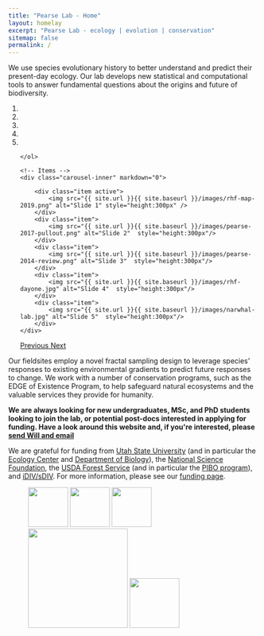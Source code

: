 ```yaml
---
title: "Pearse Lab - Home"
layout: homelay
excerpt: "Pearse Lab - ecology | evolution | conservation"
sitemap: false
permalink: /
---
```


We use species evolutionary history to better understand and predict
their present-day ecology.  Our lab develops new statistical and
computational tools to answer fundamental questions about the origins
and future of biodiversity.


<div markdown="0" id="carousel" class="carousel slide" data-ride="carousel" data-interval="5000" data-pause="hover" >
    <!-- Menu -->
    <ol class="carousel-indicators">
        <li data-target="#carousel" data-slide-to="0" class="active"></li>
        <li data-target="#carousel" data-slide-to="1"></li>
        <li data-target="#carousel" data-slide-to="2"></li>
        <li data-target="#carousel" data-slide-to="3"></li>
		<li data-target="#carousel" data-slide-to="4"></li>

    </ol>

    <!-- Items -->
    <div class="carousel-inner" markdown="0">

        <div class="item active">
            <img src="{{ site.url }}{{ site.baseurl }}/images/rhf-map-2019.png" alt="Slide 1" style="height:300px" />
        </div>
        <div class="item">
            <img src="{{ site.url }}{{ site.baseurl }}/images/pearse-2017-pullout.png" alt="Slide 2"  style="height:300px"/>
        </div>
        <div class="item">
            <img src="{{ site.url }}{{ site.baseurl }}/images/pearse-2014-review.png" alt="Slide 3"  style="height:300px"/>
        </div>
        <div class="item">
            <img src="{{ site.url }}{{ site.baseurl }}/images/rhf-dayone.jpg" alt="Slide 4"  style="height:300px"/>
        </div>
        <div class="item">
            <img src="{{ site.url }}{{ site.baseurl }}/images/narwhal-lab.jpg" alt="Slide 5"  style="height:300px"/>
        </div>
    </div>
  <a class="left carousel-control" href="#carousel" role="button" data-slide="prev">
    <span class="glyphicon glyphicon-chevron-left" aria-hidden="true"></span>
    <span class="sr-only">Previous</span>
  </a>
  <a class="right carousel-control" href="#carousel" role="button" data-slide="next">
    <span class="glyphicon glyphicon-chevron-right" aria-hidden="true"></span>
    <span class="sr-only">Next</span>
  </a>
</div>

Our fieldsites employ a novel fractal sampling design to leverage
species' responses to existing environmental gradients to predict
future responses to change. We work with a number of conservation
programs, such as the EDGE of Existence Program, to help safeguard
natural ecosystems and the valuable services they provide for
humanity.

**We are always looking for new undergraduates, MSc, and PhD students looking to join the lab, or potential post-docs interested in applying for funding. Have a look around this website and, if you're interested, please [send Will and email](mailto:will.pearse@usu.edu)**

We are grateful for funding from [Utah State University](http://www.usu.edu) (and in particular the [Ecology Center](https://ecology.usu.edu) and [Department of Biology](http://www.biology.usu.edu)), the [National Science Foundation](https://www.nsf.gov), the [USDA Forest Service](https://www.fs.fed.us) (and in particular the [PIBO program](https://www.fs.usda.gov/detail/r4/landmanagement/resourcemanagement/?cid=stelprd3845865)), and [iDIV/sDIV](https://www.idiv.de/sdiv.html). For more information, please see our [funding page](funding).

<figure class="fourth">
  <img src="{{ site.url }}{{ site.baseurl }}/images/nsf.png" style="height:80px">
  <img src="{{ site.url }}{{ site.baseurl }}/images/forest-service.png" style="height:80px">
  <img src="{{ site.url }}{{ site.baseurl }}/images/ecology-center.png" style="height:80px">
  <img src="{{ site.url }}{{ site.baseurl }}/images/usu-bio.png" style="width:200px">
  <img src="{{ site.url }}{{ site.baseurl }}/images/idiv.jpg" style="width: 100px">
</figure>
